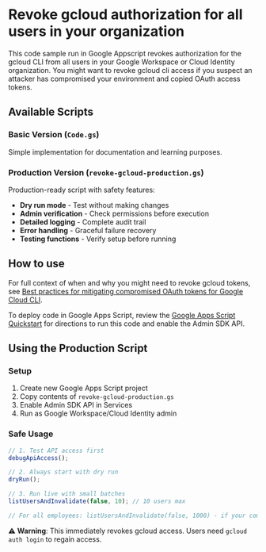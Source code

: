 # Revoke gcloud authorization for all users in your organization

This code sample run in Google Appscript revokes authorization for the gcloud CLI from all users in your Google Workspace or Cloud Identity organization. You might want to revoke gcloud cli access if you suspect an attacker has compromised your environment and copied OAuth access tokens.

## Available Scripts

### Basic Version (`Code.gs`)

Simple implementation for documentation and learning purposes.

### Production Version (`revoke-gcloud-production.gs`)

Production-ready script with safety features:

- **Dry run mode** - Test without making changes
- **Admin verification** - Check permissions before execution
- **Detailed logging** - Complete audit trail
- **Error handling** - Graceful failure recovery
- **Testing functions** - Verify setup before running

## How to use

For full context of when and why you might need to revoke gcloud tokens, see [Best practices for mitigating compromised OAuth tokens for Google Cloud CLI](https://cloud.google.com/architecture/bps-for-mitigating-gcloud-oauth-tokens).

To deploy code in Google Apps Script, review the [Google Apps Script Quickstart](https://developers.google.com/admin-sdk/directory/v1/quickstart/apps-script) for directions to run this code and enable the Admin SDK API.

## Using the Production Script

### Setup

1. Create new Google Apps Script project
2. Copy contents of `revoke-gcloud-production.gs`
3. Enable Admin SDK API in Services
4. Run as Google Workspace/Cloud Identity admin

### Safe Usage

```javascript
// 1. Test API access first
debugApiAccess();

// 2. Always start with dry run
dryRun();

// 3. Run live with small batches
listUsersAndInvalidate(false, 10); // 10 users max

// For all employees: listUsersAndInvalidate(false, 1000) - if your company has 1000 people
```

⚠️ **Warning**: This immediately revokes gcloud access. Users need `gcloud auth login` to regain access.
